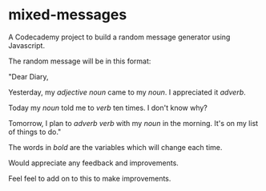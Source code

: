 # mixed-messages

A Codecademy project to build a random message generator using Javascript.

The random message will be in this format:

"Dear Diary,

Yesterday, my _adjective_ _noun_ came to my _noun_.
I appreciated it _adverb_.

Today my _noun_ told me to _verb_ ten times. I don't know why?

Tomorrow, I plan to _adverb_ _verb_ with my _noun_ in the morning. It's on my list of things to do."

The words in _bold_ are the variables which will change each time.

Would appreciate any feedback and improvements.

Feel feel to add on to this to make improvements.
